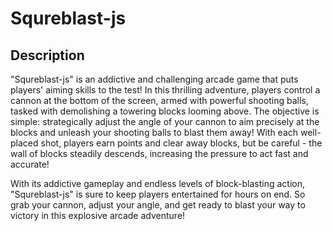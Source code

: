 <h1>Squreblast-js</h1>
<h2>Description</h2>
<p>"Squreblast-js" is an addictive and challenging arcade game that puts players' aiming skills to the test! In this thrilling adventure, players control a cannon at the bottom of the screen, armed with powerful shooting balls, tasked with demolishing a towering  blocks looming above.
The objective is simple: strategically adjust the angle of your cannon to aim precisely at the blocks and unleash your shooting balls to blast them away! With each well-placed shot, players earn points and clear away blocks, but be careful - the wall of blocks steadily descends, increasing the pressure to act fast and accurate!</p>
<p>
  With its addictive gameplay and endless levels of block-blasting action, "Squreblast-js" is sure to keep players entertained for hours on end. So grab your cannon, adjust your angle, and get ready to blast your way to victory in this explosive arcade adventure!
</p>
